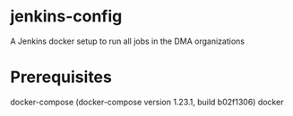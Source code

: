 # jenkins-config
A Jenkins docker setup to run all jobs in the DMA organizations

# Prerequisites
docker-compose (docker-compose version 1.23.1, build b02f1306)
docker
